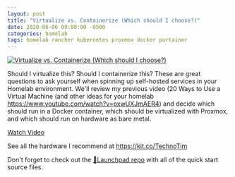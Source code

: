 ```yaml
---
layout: post
title: "Virtualize vs. Containerize (Which should I choose?)"
date: 2020-06-06 09:00:00 -0500
categories: homelab
tags: homelab rancher kubernetes proxmox docker portainer
---
```


[![Virtualize vs. Containerize (Which should I choose?)](https://img.youtube.com/vi/pxwUXJmAER4/0.jpg)](https://www.youtube.com/watch?v=pxwUXJmAER4 "Virtualize vs. Containerize (Which should I choose?)")

Should I virtualize this?  Should I containerize this?  These are great questions to ask yourself when spinning up self-hosted services in your Homelab environment.  We'll review my previous video (20 Ways to Use a Virtual Machine (and other ideas for your homelab https://www.youtube.com/watch?v=pxwUXJmAER4) and decide which should run in a Docker container, which should be virtualized with Proxmox, and which should run on hardware as bare metal. 


[Watch Video](https://www.youtube.com/watch?v=pxwUXJmAER4)

See all the hardware I recommend at <https://kit.co/TechnoTim>

Don't forget to check out the [🚀Launchpad repo](https://l.technotim.live/quick-start) with all of the quick start source files.